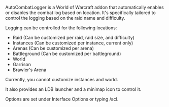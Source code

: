 AutoCombatLogger is a World of Warcraft addon that automatically enables or disables the combat log based on location.  It's specifically tailored to control the logging based on the raid name and difficulty.

Logging can be controlled for the following locations:

* Raid (Can be customized per raid, raid size, and difficulty)
* Instances (Can be customized per instance, current only)
* Arenas (Can be customized per arena)
* Battleground (Can be customized per battleground)
* World
* Garrison
* Brawler's Arena 

Currently, you cannot customize instances and world.

It also provides an LDB launcher and a minimap icon to control it.

Options are set under Interface Options or typing /acl.
